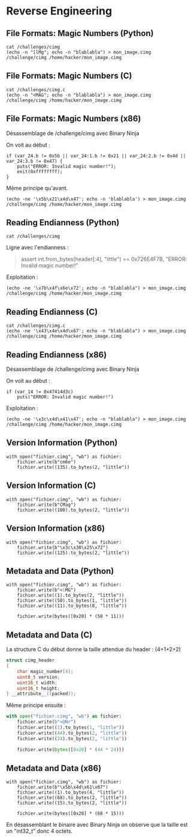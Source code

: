 # Reverse Engineering

## File Formats: Magic Numbers (Python)

	cat /challenges/cimg
	(echo -n "[lMg"; echo -n "blablabla") > mon_image.cimg
	/challenge/cimg /home/hacker/mon_image.cimg

## File Formats: Magic Numbers (C)

	cat /challenges/cimg.c
	(echo -n "<MAG"; echo -n "blablabla") > mon_image.cimg
	/challenge/cimg /home/hacker/mon_image.cimg

## File Formats: Magic Numbers (x86)

Désassemblage de /challenge/cimg avec Binary Ninja

On voit au début : 
```
if (var_24.b != 0x5b || var_24:1.b != 0x21 || var_24:2.b != 0x4d || var_24:3.b != 0x47) {
    puts("ERROR: Invalid magic number!");
    exit(0xffffffff);
}
```

Même principe qu'avant. 

	(echo -ne '\x5b\x21\x4d\x47'; echo -n 'blablabla') > mon_image.cimg
	/challenge/cimg /home/hacker/mon_image.cimg

## Reading Endianness (Python)

	cat /challenges/cimg

Ligne avec l'endianness : 

> assert int.from_bytes(header[:4], "little") == 0x726E4F7B, "ERROR: Invalid magic number!"

Exploitation : 

	(echo -ne '\x7b\x4f\x6e\x72'; echo -n "blablabla") > mon_image.cimg
	/challenge/cimg /home/hacker/mon_image.cimg

## Reading Endianness (C)

	cat /challenges/cimg.c
	(echo -ne '\x43\x4e\x4d\x67'; echo -n "blablabla") > mon_image.cimg
	/challenge/cimg /home/hacker/mon_image.cimg

## Reading Endianness (x86)

Désassemblage de /challenge/cimg avec Binary Ninja

On voit au début : 
```
if (var_14 != 0x47414d3c)
	puts("ERROR: Invalid magic number!")
```

Exploitation : 

	(echo -ne '\x3c\x4d\x41\x47'; echo -n "blablabla") > mon_image.cimg
	/challenge/cimg /home/hacker/mon_image.cimg

## Version Information (Python)

```
with open("fichier.cimg", "wb") as fichier:
    fichier.write(b"cm6e")
    fichier.write((135).to_bytes(2, "little"))
```

## Version Information (C)

```
with open("fichier.cimg", "wb") as fichier:
    fichier.write(b"CMag")
    fichier.write((100).to_bytes(2, "little"))
```

## Version Information (x86)

```
with open("fichier.cimg", "wb") as fichier:
    fichier.write(b"\x3c\x30\x25\x72")
    fichier.write((125).to_bytes(2, "little"))
```

## Metadata and Data (Python)

```
with open("fichier.cimg", "wb") as fichier:
    fichier.write(b"<:MG")
    fichier.write((1).to_bytes(2, "little"))
    fichier.write((50).to_bytes(1, "little"))
    fichier.write((11).to_bytes(8, "little"))

    fichier.write(bytes([0x20] * (50 * 11)))
```

## Metadata and Data (C)

La structure C du début donne la taille attendue du header : (4+1+2+2)

```c
struct cimg_header
{
    char magic_number[4]; 
    uint8_t version;      
    uint16_t width;   
    uint16_t height;       
} __attribute__((packed));
```

Même principe ensuite : 

```python
with open("fichier.cimg", "wb") as fichier:
    fichier.write(b"<@Nr")
    fichier.write((1).to_bytes(1, "little"))
    fichier.write((44).to_bytes(2, "little"))
    fichier.write((24).to_bytes(2, "little"))

    fichier.write(bytes([0x20] * (44 * 24)))
```

## Metadata and Data (x86)

```
with open("fichier.cimg", "wb") as fichier:
    fichier.write(b"\x5b\x4d\x61\x67")
    fichier.write((1).to_bytes(4, "little"))
    fichier.write((68).to_bytes(2, "little"))
    fichier.write((15).to_bytes(2, "little"))

    fichier.write(bytes([0x20] * (68 * 15)))
```

En désassemblant le binaire avec Binary Ninja on observe que la taille est un "int32_t" donc 4 octets.
